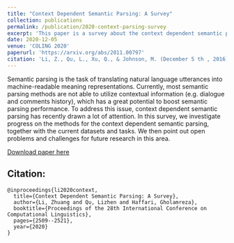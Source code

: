 ```yaml
---
title: "Context Dependent Semantic Parsing: A Survey"
collection: publications
permalink: /publication/2020-context-parsing-survey
excerpt: 'This paper is a survey about the context dependent semantic parsing.'
date: 2020-12-05
venue: 'COLING 2020'
paperurl: 'https://arxiv.org/abs/2011.00797'
citation: 'Li, Z., Qu, L., Xu, Q., & Johnson, M. (December 5 th , 2016). Unsupervised Pre-training with Sequence Reconstruction Loss for Deep Relation Extraction Models. Workshop of The Australasian Language Technology Association.'
---
```

Semantic parsing is the task of translating natural language utterances into machine-readable meaning representations. Currently, most semantic parsing methods are not able to utilize contextual information (e.g. dialogue and comments history), which has a great potential to boost semantic parsing performance. To address this issue, context dependent semantic parsing has recently drawn a lot of attention. In this survey, we investigate progress on the methods for the context dependent semantic parsing, together with the current datasets and tasks. We then point out open problems and challenges for future research in this area.

[Download paper here](https://arxiv.org/abs/2011.00797)

Citation:
---
```
@inproceedings{li2020context,
  title={Context Dependent Semantic Parsing: A Survey},
  author={Li, Zhuang and Qu, Lizhen and Haffari, Gholamreza},
  booktitle={Proceedings of the 28th International Conference on Computational Linguistics},
  pages={2509--2521},
  year={2020}
}
```
